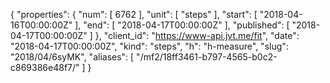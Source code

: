 {
  "properties": {
    "num": [
      6762
    ],
    "unit": [
      "steps"
    ],
    "start": [
      "2018-04-16T00:00:00Z"
    ],
    "end": [
      "2018-04-17T00:00:00Z"
    ],
    "published": [
      "2018-04-17T00:00:00Z"
    ]
  },
  "client_id": "https://www-api.jvt.me/fit",
  "date": "2018-04-17T00:00:00Z",
  "kind": "steps",
  "h": "h-measure",
  "slug": "2018/04/6syMK",
  "aliases": [
    "/mf2/18ff3461-b797-4565-b0c2-c869386e48f7/"
  ]
}

